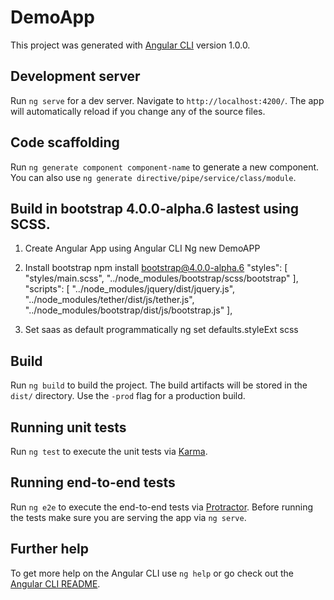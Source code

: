 # DemoApp

This project was generated with [Angular CLI](https://github.com/angular/angular-cli) version 1.0.0.

## Development server

Run `ng serve` for a dev server. Navigate to `http://localhost:4200/`. The app will automatically reload if you change any of the source files.

## Code scaffolding

Run `ng generate component component-name` to generate a new component. You can also use `ng generate directive/pipe/service/class/module`.

## Build in bootstrap 4.0.0-alpha.6 lastest using SCSS.

1. Create Angular App using Angular CLI
Ng new DemoAPP

2. Install bootstrap
npm install bootstrap@4.0.0-alpha.6
"styles": [
        "styles/main.scss",
        "../node_modules/bootstrap/scss/bootstrap"
      ],
      "scripts": [
        "../node_modules/jquery/dist/jquery.js",
        "../node_modules/tether/dist/js/tether.js",
        "../node_modules/bootstrap/dist/js/bootstrap.js"
      ],

3. Set saas as default programmatically 
ng set defaults.styleExt scss

## Build

Run `ng build` to build the project. The build artifacts will be stored in the `dist/` directory. Use the `-prod` flag for a production build.

## Running unit tests

Run `ng test` to execute the unit tests via [Karma](https://karma-runner.github.io).

## Running end-to-end tests

Run `ng e2e` to execute the end-to-end tests via [Protractor](http://www.protractortest.org/).
Before running the tests make sure you are serving the app via `ng serve`.

## Further help

To get more help on the Angular CLI use `ng help` or go check out the [Angular CLI README](https://github.com/angular/angular-cli/blob/master/README.md).
